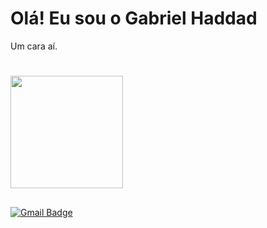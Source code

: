 # Olá! Eu sou o Gabriel Haddad
  Um cara aí.
  #

<div>
  <a href="https://github.com/haddadtheorc">
  <img height="180em" src="https://github-readme-stats.vercel.app/api/top-langs/?username=haddadtheorc&layout=compact&langs_count=7&theme=algolia"/>
</div>
  
  ##
[![Gmail Badge](https://img.shields.io/badge/-ghvieira@inf.ufsm.br-d93025?style=flat-square&logo=Gmail&logoColor=white&link=mailto:-ghvieira@inf.ufsm.br)](mailto:ghvieira@inf.ufsm.br)
